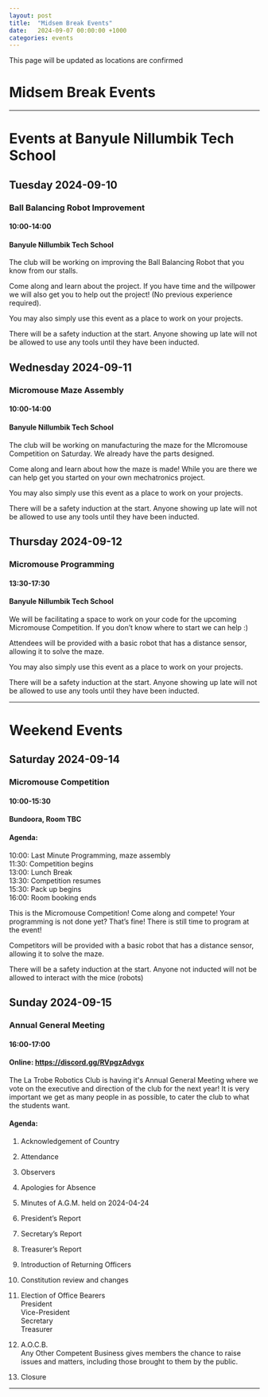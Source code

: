 ```yaml
---
layout: post
title:  "Midsem Break Events"
date:   2024-09-07 00:00:00 +1000
categories: events
---
```

This page will be updated as locations are confirmed
# Midsem Break Events
---
# Events at Banyule Nillumbik Tech School
## Tuesday 2024-09-10
### Ball Balancing Robot Improvement
#### 10:00-14:00
#### Banyule Nillumbik Tech School
The club will be working on improving the Ball Balancing Robot that you know from our stalls.

Come along and learn about the project. If you have time and the willpower we will also get you to help out the project! (No previous experience required).

You may also simply use this event as a place to work on your projects.

There will be a safety induction at the start. Anyone showing up late will not be allowed to use any tools until they have been inducted.

## Wednesday 2024-09-11
### Micromouse Maze Assembly
#### 10:00-14:00
#### Banyule Nillumbik Tech School
The club will be working on manufacturing the maze for the MIcromouse Competition on Saturday. We already have the parts designed.

Come along and learn about how the maze is made! While you are there we can help get you started on your own mechatronics project.

You may also simply use this event as a place to work on your projects.

There will be a safety induction at the start. Anyone showing up late will not be allowed to use any tools until they have been inducted.

## Thursday 2024-09-12
### Micromouse Programming
#### 13:30-17:30
#### Banyule Nillumbik Tech School
We will be facilitating a space to work on your code for the upcoming Micromouse Competition. If you don’t know where to start we can help :)

Attendees will be provided with a basic robot that has a distance sensor, allowing it to solve the maze.

You may also simply use this event as a place to work on your projects.

There will be a safety induction at the start. Anyone showing up late will not be allowed to use any tools until they have been inducted.

---
# Weekend Events
## Saturday 2024-09-14
### Micromouse Competition
#### 10:00-15:30
#### Bundoora, Room TBC
#### Agenda:
10:00\: Last Minute Programming, maze assembly<br>
11:30\: Competition begins<br>
13:00\: Lunch Break<br>
13:30\: Competition resumes<br>
15:30\: Pack up begins<br>
16:00\: Room booking ends

This is the Micromouse Competition! Come along and compete! Your programming is not done yet? That’s fine! There is still time to program at the event!

Competitors will be provided with a basic robot that has a distance sensor, allowing it to solve the maze.

There will be a safety induction at the start. Anyone not inducted will not be allowed to interact with the mice (robots)

## Sunday 2024-09-15
### Annual General Meeting
#### 16:00-17:00
#### Online: https://discord.gg/RVpgzAdvgx
The La Trobe Robotics Club is having it's Annual General Meeting where we vote on the executive and direction of the club for the next year! It is very important we get as many people in as possible, to cater the club to what the students want.
#### Agenda:
1. Acknowledgement of Country

2. Attendance

3. Observers

4. Apologies for Absence

5. Minutes of A.G.M. held on 2024-04-24	

6. President’s Report

7. Secretary’s Report

8. Treasurer’s Report

9. Introduction of Returning Officers

10. Constitution review and changes

11. Election of Office Bearers<br>
President<br>
Vice-President<br>
Secretary<br>
Treasurer

12. A.O.C.B.<br>
Any Other Competent Business gives members the chance to raise issues and matters, including those brought to them by the public.

13. Closure



---
